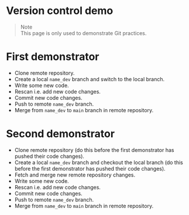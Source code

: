 # Version control demo  

> Note     
> This page is only used to demonstrate Git practices.   

# First demonstrator    
+ Clone remote repository.
+ Create a local `name_dev` branch and switch to the local branch.  
+ Write some new code.   
+ Rescan i.e. add new code changes.  
+ Commit new code changes.  
+ Push to remote `name_dev` branch. 
+ Merge from `name_dev` to `main` branch in remote repository.    

# Second demonstrator   
+ Clone remote repository (do this before the first demonstrator has pushed their code changes).    
+ Create a local `name_dev` branch and checkout the local branch (do this before the first demonstrator has pushed their code changes).   
+ Fetch and merge new remote repository changes.   
+ Write some new code.    
+ Rescan i.e. add new code changes.  
+ Commit new code changes.  
+ Push to remote `name_dev` branch. 
+ Merge from `name_dev` to `main` branch in remote repository.  